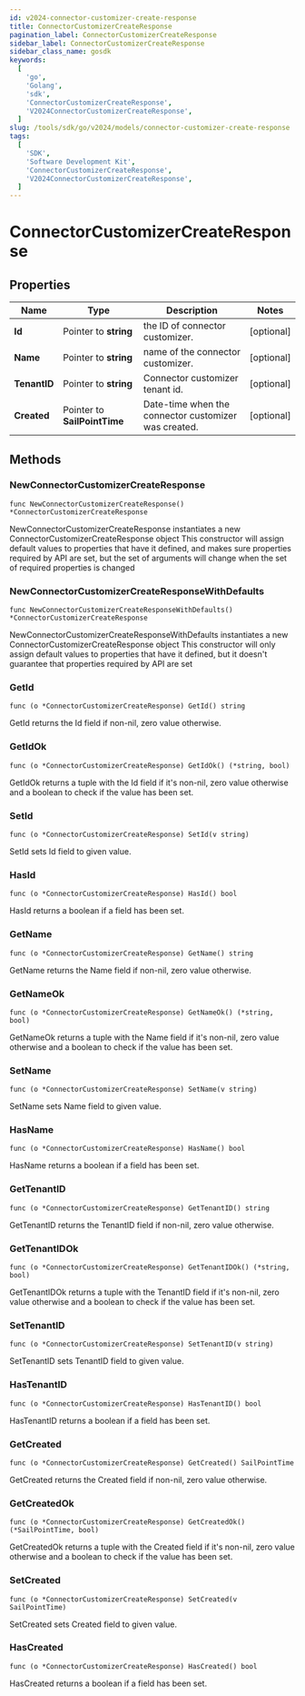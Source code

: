 ```yaml
---
id: v2024-connector-customizer-create-response
title: ConnectorCustomizerCreateResponse
pagination_label: ConnectorCustomizerCreateResponse
sidebar_label: ConnectorCustomizerCreateResponse
sidebar_class_name: gosdk
keywords:
  [
    'go',
    'Golang',
    'sdk',
    'ConnectorCustomizerCreateResponse',
    'V2024ConnectorCustomizerCreateResponse',
  ]
slug: /tools/sdk/go/v2024/models/connector-customizer-create-response
tags:
  [
    'SDK',
    'Software Development Kit',
    'ConnectorCustomizerCreateResponse',
    'V2024ConnectorCustomizerCreateResponse',
  ]
---
```


# ConnectorCustomizerCreateResponse

## Properties

| Name | Type | Description | Notes |
| --- | --- | --- | --- |
| **Id** | Pointer to **string** | the ID of connector customizer. | [optional] |
| **Name** | Pointer to **string** | name of the connector customizer. | [optional] |
| **TenantID** | Pointer to **string** | Connector customizer tenant id. | [optional] |
| **Created** | Pointer to **SailPointTime** | Date-time when the connector customizer was created. | [optional] |

## Methods

### NewConnectorCustomizerCreateResponse

`func NewConnectorCustomizerCreateResponse() *ConnectorCustomizerCreateResponse`

NewConnectorCustomizerCreateResponse instantiates a new ConnectorCustomizerCreateResponse object This constructor will assign default values to properties that have it defined, and makes sure properties required by API are set, but the set of arguments will change when the set of required properties is changed

### NewConnectorCustomizerCreateResponseWithDefaults

`func NewConnectorCustomizerCreateResponseWithDefaults() *ConnectorCustomizerCreateResponse`

NewConnectorCustomizerCreateResponseWithDefaults instantiates a new ConnectorCustomizerCreateResponse object This constructor will only assign default values to properties that have it defined, but it doesn't guarantee that properties required by API are set

### GetId

`func (o *ConnectorCustomizerCreateResponse) GetId() string`

GetId returns the Id field if non-nil, zero value otherwise.

### GetIdOk

`func (o *ConnectorCustomizerCreateResponse) GetIdOk() (*string, bool)`

GetIdOk returns a tuple with the Id field if it's non-nil, zero value otherwise and a boolean to check if the value has been set.

### SetId

`func (o *ConnectorCustomizerCreateResponse) SetId(v string)`

SetId sets Id field to given value.

### HasId

`func (o *ConnectorCustomizerCreateResponse) HasId() bool`

HasId returns a boolean if a field has been set.

### GetName

`func (o *ConnectorCustomizerCreateResponse) GetName() string`

GetName returns the Name field if non-nil, zero value otherwise.

### GetNameOk

`func (o *ConnectorCustomizerCreateResponse) GetNameOk() (*string, bool)`

GetNameOk returns a tuple with the Name field if it's non-nil, zero value otherwise and a boolean to check if the value has been set.

### SetName

`func (o *ConnectorCustomizerCreateResponse) SetName(v string)`

SetName sets Name field to given value.

### HasName

`func (o *ConnectorCustomizerCreateResponse) HasName() bool`

HasName returns a boolean if a field has been set.

### GetTenantID

`func (o *ConnectorCustomizerCreateResponse) GetTenantID() string`

GetTenantID returns the TenantID field if non-nil, zero value otherwise.

### GetTenantIDOk

`func (o *ConnectorCustomizerCreateResponse) GetTenantIDOk() (*string, bool)`

GetTenantIDOk returns a tuple with the TenantID field if it's non-nil, zero value otherwise and a boolean to check if the value has been set.

### SetTenantID

`func (o *ConnectorCustomizerCreateResponse) SetTenantID(v string)`

SetTenantID sets TenantID field to given value.

### HasTenantID

`func (o *ConnectorCustomizerCreateResponse) HasTenantID() bool`

HasTenantID returns a boolean if a field has been set.

### GetCreated

`func (o *ConnectorCustomizerCreateResponse) GetCreated() SailPointTime`

GetCreated returns the Created field if non-nil, zero value otherwise.

### GetCreatedOk

`func (o *ConnectorCustomizerCreateResponse) GetCreatedOk() (*SailPointTime, bool)`

GetCreatedOk returns a tuple with the Created field if it's non-nil, zero value otherwise and a boolean to check if the value has been set.

### SetCreated

`func (o *ConnectorCustomizerCreateResponse) SetCreated(v SailPointTime)`

SetCreated sets Created field to given value.

### HasCreated

`func (o *ConnectorCustomizerCreateResponse) HasCreated() bool`

HasCreated returns a boolean if a field has been set.
